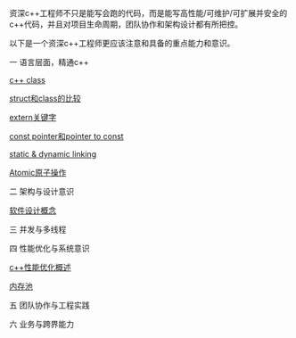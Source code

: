 资深c++工程师不只是能写会跑的代码，而是能写高性能/可维护/可扩展并安全的c++代码，并且对项目生命周期，团队协作和架构设计都有所把控。

以下是一个资深c++工程师更应该注意和具备的重点能力和意识。

一 语言层面，精通c++

[c++ class](c++%20class.md)

[struct和class的比较](struct和class比较.md)

[extern关键字](extern关键字.md)

[const pointer和pointer to const](./C++八股文/const%20pointer和pointer%20to%20const.mdconst%20pointer和pointer%20to%20const.md)

[static & dynamic linking](./C++八股文/static%20&%20dynamic%20linking.mdstatic%20&%20dynamic%20linking.md)

[Atomic原子操作](Atomic原子操作.md)

二 架构与设计意识

[软件设计概念](软件设计概念.md)

三 并发与多线程


四 性能优化与系统意识

[c++性能优化概述](c++性能优化概述.md)

[内存池](内存池.md)

五 团队协作与工程实践


六 业务与跨界能力